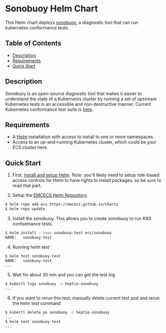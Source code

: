 # Sonobuoy Helm Chart

This Helm chart deploys [sonobuoy](https://github.com/heptio/sonobuoy), a diagnostic tool that can run kubernetes conformance tests.

## Table of Contents
* [Description](#description)
* [Requirements](#requirements)
* [Quick Start](#quick-start)

## Description

Sonobuoy is an open-source diagnostic tool that makes it easier to understand the state of a Kubernetes cluster by running a set of upstream Kubernetes tests in an accessible and non-destructive manner. Current Kubernetes conformance test suite is [here](https://github.com/cncf/k8s-conformance/blob/master/docs/KubeConformance-1.11.md).

## Requirements

* A [Helm](https://helm.sh) installation with access to install to one or more namespaces.
* Access to an up-and-running Kubernetes cluster, which could be your ECS cluster here.

## Quick Start

1. First, [install and setup Helm](https://docs.helm.sh/using_helm/#quickstart).  *_Note:_* you'll likely need to setup role-based access controls for Helm to have rights to install packages, so be sure to read that part.

2. Setup the [EMCECS Helm Repository](https://github.com/EMCECS/charts).

```bash
$ helm repo add ecs https://emcecs.github.io/charts
$ helm repo update
```

3. Install the sonobuoy. This allows you to create sonobuoy to run K8S confoemance tests.

```bash
$ helm install --name sonobuoy-test ecs/sonobuoy
NAME:   sonobuoy-test
```

4. Running helm test

```bash
$ helm test sonobuoy-test
NAME:   sonobuoy-test
...
```


5. Wait for about 20 min and you can get the test log
```bash
$ kubectl logs sonobuoy -n heptio-sonobuoy
...
```

6. If you want to rerun this test, manually delete current test pod and rerun the helm test command
```bash
$ kubectl delete po sonobuoy -n heptio-sonobuoy
...
$ helm test sonobuoy-test
...
```